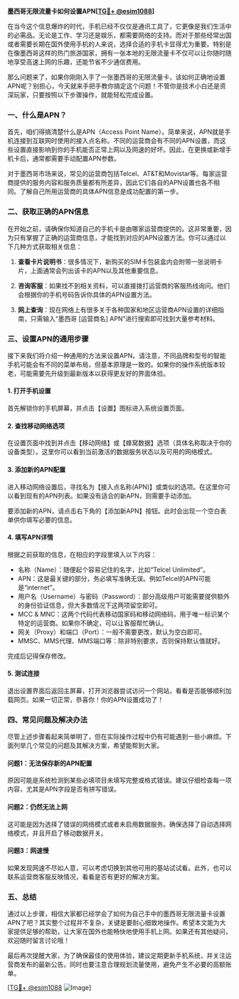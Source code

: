 **墨西哥无限流量卡如何设置APN[[TG💪+ @esim1088](https://t.me/s/esim1088)]**

在当今这个信息爆炸的时代，手机已经不仅仅是通讯工具了，它更像是我们生活中的必需品。无论是工作、学习还是娱乐，都需要网络的支持。而对于那些经常出国或者需要长期在国外使用手机的人来说，选择合适的手机卡显得尤为重要。特别是在像墨西哥这样的热门旅游国家，拥有一张本地的无限流量卡不仅可以让你随时随地享受高速上网的乐趣，还能节省不少通信费用。

那么问题来了，如果你刚刚入手了一张墨西哥的无限流量卡，该如何正确地设置APN呢？别担心，今天就来手把手教你搞定这个问题！不管你是技术小白还是资深玩家，只要按照以下步骤操作，就能轻松完成设置。

### 一、什么是APN？

首先，咱们得搞清楚什么是APN（Access Point Name）。简单来说，APN就是手机连接到互联网时使用的接入点名称。不同的运营商会有不同的APN设置，而这些设置直接影响到你的手机能否正常上网以及网速的好坏。因此，在更换或新增手机卡后，通常都需要手动配置APN参数。

对于墨西哥市场来说，常见的运营商包括Telcel、AT&T和Movistar等。每家运营商提供的服务内容和服务质量都有所差异，因此它们各自的APN设置也各不相同。了解自己所用运营商的具体APN信息是成功配置的第一步。

### 二、获取正确的APN信息

在开始之前，请确保你知道自己的手机卡是由哪家运营商提供的。这非常重要，因为只有掌握了正确的运营商信息，才能找到对应的APN设置方法。你可以通过以下几种方式获取相关信息：

1. **查看卡片说明书**：很多情况下，新购买的SIM卡包装盒内会附带一张说明卡片，上面通常会列出该卡的APN以及其他重要信息。
   
2. **咨询客服**：如果找不到相关资料，可以直接拨打运营商的客服热线询问。他们会根据你的手机号码告诉你具体的APN设置方法。

3. **网上查询**：现在网络上有很多关于各种国家和地区运营商APN设置的详细指南，只需输入“墨西哥 [运营商名] APN”进行搜索即可找到大量参考材料。

### 三、设置APN的通用步骤

接下来我们将介绍一种通用的方法来设置APN。请注意，不同品牌和型号的智能手机可能会有不同的菜单布局，但基本原理是一致的。如果你的操作系统版本较老，可能需要先升级到最新版本以获得更友好的界面体验。

#### 1. 打开手机设置

首先解锁你的手机屏幕，并点击【设置】图标进入系统设置页面。

#### 2. 查找移动网络选项

在设置页面中找到并点击【移动网络】或【蜂窝数据】选项（具体名称取决于你的设备类型）。这里你可以看到当前激活的数据服务状态以及可用的网络模式。

#### 3. 添加新的APN配置

进入移动网络设置后，寻找名为【接入点名称(APN)】或类似的选项。在这里你可以看到现有的APN列表。如果没有适合的新APN，则需要手动添加。

要添加新的APN，请点击右下角的【添加新APN】按钮。此时会出现一个空白表单供你填写必要的信息。

#### 4. 填写APN详情

根据之前获取的信息，在相应的字段里填入以下内容：
- 名称（Name）：随便起个容易记住的名字，比如“Telcel Unlimited”。
- APN：这是最关键的部分，务必填写准确无误。例如Telcel的APN可能是“internet”。
- 用户名（Username）与密码（Password）：部分高级用户可能需要提供额外的身份验证信息，但大多数情况下这两项留空即可。
- MCC & MNC：这两个代码代表移动国家码和移动网络码，用于唯一标识某个特定的运营商。如果你不确定，可以让客服帮忙确认。
- 网关（Proxy）和端口（Port）：一般不需要更改，默认为空白即可。
- MMSC、MMS代理、MMS端口等：除非特别要求，否则保持默认值就好。

完成后记得保存修改。

#### 5. 测试连接

退出设置界面后返回主屏幕，打开浏览器尝试访问一个网站，看看是否能够顺利加载网页。如果一切正常，恭喜你！你的APN设置成功了！

### 四、常见问题及解决办法

尽管上述步骤看起来简单明了，但在实际操作过程中仍有可能遇到一些小麻烦。下面列举几个常见的问题及其解决方案，希望能帮到大家。

#### 问题1：无法保存新的APN配置
原因可能是系统检测到某些必填项目未填写完整或格式错误。建议仔细检查每一项内容，尤其是APN字段是否有拼写错误。

#### 问题2：仍然无法上网
这可能是因为选择了错误的网络模式或者未启用数据服务。确保选择了自动选择网络模式，并且开启了移动数据开关。

#### 问题3：网速慢
如果发现网速不尽如人意，可以考虑切换到其他可用的基站试试看。此外，也可以联系运营商客服反映情况，看看是否有更好的解决方案。

### 五、总结

通过以上步骤，相信大家都已经学会了如何为自己手中的墨西哥无限流量卡设置APN了吧？其实整个过程并不复杂，关键是要耐心细致地操作。希望本文能为大家提供足够的帮助，让大家在国外也能畅快地使用手机上网。如果还有其他疑问，欢迎随时留言讨论哦！

最后再次提醒大家，为了确保最佳的使用体验，建议定期更新手机系统，并关注运营商发布的最新公告。同时也要注意合理规划流量使用，避免产生不必要的高额账单。

[[TG💪+ @esim1088](https://t.me/s/esim1088) ![Image](https://i.postimg.cc/4NQfJmqS/Snipaste-2025-05-13-00-14-12.png)]
